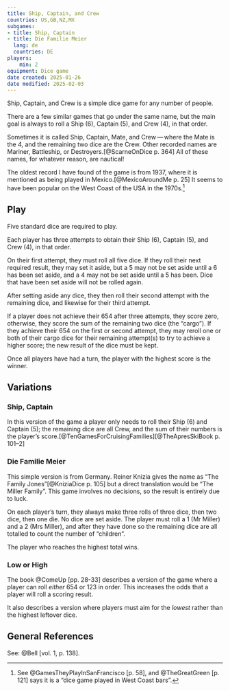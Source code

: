 ```yaml
---
title: Ship, Captain, and Crew
countries: US,GB,NZ,MX
subgames:
- title: Ship, Captain
- title: Die Familie Meier
  lang: de
  countries: DE
players:
    min: 2
equipment: Dice game
date created: 2025-01-26
date modified: 2025-02-03
---
```


<span class="aka">Ship, Captain, and Crew</span> is a simple dice game for any number of people.

There are a few similar games that go under the same name, but the main goal is always to roll a Ship (<Dice>6</Dice>), Captain (<Dice>5</Dice>), and Crew (<Dice>4</Dice>), in that order.

Sometimes it is called <span class="aka">Ship, Captain, Mate, and Crew</span> — where the Mate is the <Dice>4</Dice>, and the remaining two dice are the Crew. Other recorded names are <span class="aka">Mariner</span>, <span class="aka">Battleship</span>, or <span class="aka">Destroyers</span>.[@ScarneOnDice p. 364] All of these names, for whatever reason, are nautical!

The oldest record I have found of the game is from 1937, where it is mentioned as being played in Mexico.[@MexicoAroundMe p. 25] It seems to have been popular on the West Coast of the USA in the 1970s.[^fn0]

[^fn0]: See @GamesTheyPlayInSanFrancisco [p. 58], and @TheGreatGreen [p. 121] says it is a “dice game played in West Coast bars”.

## Play

Five standard dice are required to play.

Each player has three attempts to obtain their Ship (<Dice>6</Dice>), Captain (<Dice>5</Dice>), and Crew (<Dice>4</Dice>), in that order.

On their first attempt, they must roll all five dice. If they roll their next required result, they may set it aside, but a <Dice>5</Dice> may not be set aside until a <Dice>6</Dice> has been set aside, and a <Dice>4</Dice> may not be set aside until a <Dice>5</Dice> has been. Dice that have been set aside will not be rolled again.

After setting aside any dice, they then roll their second attempt with the remaining dice, and likewise for their third attempt. 

If a player does not achieve their <Dice>654</Dice> after three attempts, they score zero, otherwise, they score the sum of the remaining two dice (the “cargo”). If they achieve their <Dice>654</Dice> on the first or second attempt, they may reroll one or both of their cargo dice for their remaining attempt(s) to try to achieve a higher score; the new result of the dice must be kept.

Once all players have had a turn, the player with the highest score is the winner.

## Variations

### <span class="aka">Ship, Captain</span>

In this version of the game a player only needs to roll their Ship (<Dice>6</Dice>) and Captain (<Dice>5</Dice>); the remaining dice are all Crew, and the sum of their numbers is the player’s score.[@TenGamesForCruisingFamilies][@TheApresSkiBook p. 101–2]

### <span lang="de" class="aka">Die Familie Meier</span>

This simple version is from Germany. Reiner Knizia gives the name as “<span class="aka">The Family Jones</span>”[@KniziaDice p. 105] but a direct translation would be “<span class="aka">The Miller Family</span>”. This game involves no decisions, so the result is entirely due to luck.

On each player’s turn, they always make three rolls of three dice, then two dice, then one die. No dice are set aside. The player must roll a <Dice>1</Dice> (Mr Miller) and a <Dice>2</Dice> (Mrs Miller), and after they have done so the remaining dice are all totalled to count the number of “children”.

The player who reaches the highest total wins.

### Low or High

The book @ComeUp [pp. 28-33] describes a version of the game where a player can roll _either_ <Dice>654</Dice> or <Dice>123</Dice> in order. This increases the odds that a player will roll a scoring result.

It also describes a version where players must aim for the _lowest_ rather than the highest leftover dice.

## General References

See: @Bell [vol. 1, p. 138].
